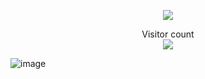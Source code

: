 <p align="center"> 
<a href=#><img src="https://github.com/shuming1998/shuming1998/blob/main/dist/github-user-contribution.svg"></a>
</p>

<p align="center"> 
  Visitor count<br>
  <img src="https://profile-counter.glitch.me/shuming1998/count.svg" />
</p>

![image](https://github.com/shuming1998/shuming1998/blob/main/dist/kaik.gif)
